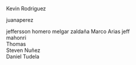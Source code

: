 <!-- Profesores -->

<!-- Profesores -->

Kevin Rodriguez

<!-- alumnos -->

juanaperez

jeffersson homero melgar zaldaña
Marco Arias
jeff  
mahonri  
Thomas  
Steven Nuñez  
Daniel Tudela

